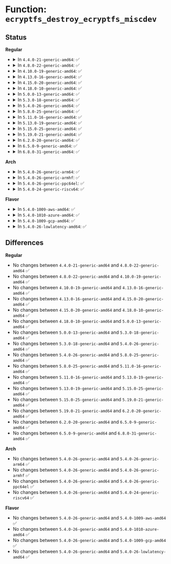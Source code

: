 # Function: <code>ecryptfs_destroy_ecryptfs_miscdev</code>

## Status
<b>Regular</b>
<ul>
<li>
<details>
<summary>In <code>4.4.0-21-generic-amd64</code>: ✅</summary>

```c
void ecryptfs_destroy_ecryptfs_miscdev()
```

```json
{
  "name": "ecryptfs_destroy_ecryptfs_miscdev",
  "collision_type": "Unique Global",
  "inline_type": "No",
  "funcs": [
    {
      "addr": 18446744071582041280,
      "name": "ecryptfs_destroy_ecryptfs_miscdev",
      "external": true,
      "loc": "fs/ecryptfs/miscdev.c:507",
      "file": "fs/ecryptfs/miscdev.c",
      "inline": "seen, unknown",
      "caller_inline": [],
      "caller_func": [
        "fs/ecryptfs/messaging.c:ecryptfs_release_messaging"
      ]
    }
  ],
  "symbols": [
    {
      "addr": 18446744071582041280,
      "name": "ecryptfs_destroy_ecryptfs_miscdev",
      "section": ".text",
      "bind": "STB_GLOBAL",
      "size": 35
    }
  ]
}
```
</details>
</li>
<li>
<details>
<summary>In <code>4.8.0-22-generic-amd64</code>: ✅</summary>

```c
void ecryptfs_destroy_ecryptfs_miscdev()
```

```json
{
  "name": "ecryptfs_destroy_ecryptfs_miscdev",
  "collision_type": "Unique Global",
  "inline_type": "No",
  "funcs": [
    {
      "addr": 18446744071582254960,
      "name": "ecryptfs_destroy_ecryptfs_miscdev",
      "external": true,
      "loc": "fs/ecryptfs/miscdev.c:507",
      "file": "fs/ecryptfs/miscdev.c",
      "inline": "seen, unknown",
      "caller_inline": [],
      "caller_func": [
        "fs/ecryptfs/messaging.c:ecryptfs_release_messaging"
      ]
    }
  ],
  "symbols": [
    {
      "addr": 18446744071582254960,
      "name": "ecryptfs_destroy_ecryptfs_miscdev",
      "section": ".text",
      "bind": "STB_GLOBAL",
      "size": 35
    }
  ]
}
```
</details>
</li>
<li>
<details>
<summary>In <code>4.10.0-19-generic-amd64</code>: ✅</summary>

```c
void ecryptfs_destroy_ecryptfs_miscdev()
```

```json
{
  "name": "ecryptfs_destroy_ecryptfs_miscdev",
  "collision_type": "Unique Global",
  "inline_type": "No",
  "funcs": [
    {
      "addr": 18446744071582344432,
      "name": "ecryptfs_destroy_ecryptfs_miscdev",
      "external": true,
      "loc": "fs/ecryptfs/miscdev.c:507",
      "file": "fs/ecryptfs/miscdev.c",
      "inline": "seen, unknown",
      "caller_inline": [],
      "caller_func": [
        "fs/ecryptfs/messaging.c:ecryptfs_release_messaging"
      ]
    }
  ],
  "symbols": [
    {
      "addr": 18446744071582344432,
      "name": "ecryptfs_destroy_ecryptfs_miscdev",
      "section": ".text",
      "bind": "STB_GLOBAL",
      "size": 35
    }
  ]
}
```
</details>
</li>
<li>
<details>
<summary>In <code>4.13.0-16-generic-amd64</code>: ✅</summary>

```c
void ecryptfs_destroy_ecryptfs_miscdev()
```

```json
{
  "name": "ecryptfs_destroy_ecryptfs_miscdev",
  "collision_type": "Unique Global",
  "inline_type": "No",
  "funcs": [
    {
      "addr": 18446744071582429408,
      "name": "ecryptfs_destroy_ecryptfs_miscdev",
      "external": true,
      "loc": "fs/ecryptfs/miscdev.c:507",
      "file": "fs/ecryptfs/miscdev.c",
      "inline": "seen, unknown",
      "caller_inline": [],
      "caller_func": [
        "fs/ecryptfs/messaging.c:ecryptfs_release_messaging"
      ]
    }
  ],
  "symbols": [
    {
      "addr": 18446744071582429408,
      "name": "ecryptfs_destroy_ecryptfs_miscdev",
      "section": ".text",
      "bind": "STB_GLOBAL",
      "size": 35
    }
  ]
}
```
</details>
</li>
<li>
<details>
<summary>In <code>4.15.0-20-generic-amd64</code>: ✅</summary>

```c
void ecryptfs_destroy_ecryptfs_miscdev()
```

```json
{
  "name": "ecryptfs_destroy_ecryptfs_miscdev",
  "collision_type": "Unique Global",
  "inline_type": "No",
  "funcs": [
    {
      "addr": 18446744071582579824,
      "name": "ecryptfs_destroy_ecryptfs_miscdev",
      "external": true,
      "loc": "fs/ecryptfs/miscdev.c:503",
      "file": "fs/ecryptfs/miscdev.c",
      "inline": "seen, unknown",
      "caller_inline": [],
      "caller_func": [
        "fs/ecryptfs/messaging.c:ecryptfs_release_messaging"
      ]
    }
  ],
  "symbols": [
    {
      "addr": 18446744071582579824,
      "name": "ecryptfs_destroy_ecryptfs_miscdev",
      "section": ".text",
      "bind": "STB_GLOBAL",
      "size": 35
    }
  ]
}
```
</details>
</li>
<li>
<details>
<summary>In <code>4.18.0-10-generic-amd64</code>: ✅</summary>

```c
void ecryptfs_destroy_ecryptfs_miscdev()
```

```json
{
  "name": "ecryptfs_destroy_ecryptfs_miscdev",
  "collision_type": "Unique Global",
  "inline_type": "No",
  "funcs": [
    {
      "addr": 18446744071582772096,
      "name": "ecryptfs_destroy_ecryptfs_miscdev",
      "external": true,
      "loc": "fs/ecryptfs/miscdev.c:503",
      "file": "fs/ecryptfs/miscdev.c",
      "inline": "seen, unknown",
      "caller_inline": [],
      "caller_func": [
        "fs/ecryptfs/messaging.c:ecryptfs_release_messaging"
      ]
    }
  ],
  "symbols": [
    {
      "addr": 18446744071582772096,
      "name": "ecryptfs_destroy_ecryptfs_miscdev",
      "section": ".text",
      "bind": "STB_GLOBAL",
      "size": 35
    }
  ]
}
```
</details>
</li>
<li>
<details>
<summary>In <code>5.0.0-13-generic-amd64</code>: ✅</summary>

```c
void ecryptfs_destroy_ecryptfs_miscdev()
```

```json
{
  "name": "ecryptfs_destroy_ecryptfs_miscdev",
  "collision_type": "Unique Global",
  "inline_type": "No",
  "funcs": [
    {
      "addr": 18446744071582876096,
      "name": "ecryptfs_destroy_ecryptfs_miscdev",
      "external": true,
      "loc": "fs/ecryptfs/miscdev.c:503",
      "file": "fs/ecryptfs/miscdev.c",
      "inline": "seen, unknown",
      "caller_inline": [],
      "caller_func": [
        "fs/ecryptfs/messaging.c:ecryptfs_release_messaging"
      ]
    }
  ],
  "symbols": [
    {
      "addr": 18446744071582876096,
      "name": "ecryptfs_destroy_ecryptfs_miscdev",
      "section": ".text",
      "bind": "STB_GLOBAL",
      "size": 35
    }
  ]
}
```
</details>
</li>
<li>
<details>
<summary>In <code>5.3.0-18-generic-amd64</code>: ✅</summary>

```c
void ecryptfs_destroy_ecryptfs_miscdev()
```

```json
{
  "name": "ecryptfs_destroy_ecryptfs_miscdev",
  "collision_type": "Unique Global",
  "inline_type": "No",
  "funcs": [
    {
      "addr": 18446744071583050592,
      "name": "ecryptfs_destroy_ecryptfs_miscdev",
      "external": true,
      "loc": "fs/ecryptfs/miscdev.c:490",
      "file": "fs/ecryptfs/miscdev.c",
      "inline": "seen, unknown",
      "caller_inline": [],
      "caller_func": [
        "fs/ecryptfs/messaging.c:ecryptfs_release_messaging"
      ]
    }
  ],
  "symbols": [
    {
      "addr": 18446744071583050592,
      "name": "ecryptfs_destroy_ecryptfs_miscdev",
      "section": ".text",
      "bind": "STB_GLOBAL",
      "size": 35
    }
  ]
}
```
</details>
</li>
<li>
<details>
<summary>In <code>5.4.0-26-generic-amd64</code>: ✅</summary>

```c
void ecryptfs_destroy_ecryptfs_miscdev()
```

```json
{
  "name": "ecryptfs_destroy_ecryptfs_miscdev",
  "collision_type": "Unique Global",
  "inline_type": "No",
  "funcs": [
    {
      "addr": 18446744071583156848,
      "name": "ecryptfs_destroy_ecryptfs_miscdev",
      "external": true,
      "loc": "fs/ecryptfs/miscdev.c:490",
      "file": "fs/ecryptfs/miscdev.c",
      "inline": "seen, unknown",
      "caller_inline": [],
      "caller_func": [
        "fs/ecryptfs/messaging.c:ecryptfs_release_messaging"
      ]
    }
  ],
  "symbols": [
    {
      "addr": 18446744071583156848,
      "name": "ecryptfs_destroy_ecryptfs_miscdev",
      "section": ".text",
      "bind": "STB_GLOBAL",
      "size": 35
    }
  ]
}
```
</details>
</li>
<li>
<details>
<summary>In <code>5.8.0-25-generic-amd64</code>: ✅</summary>

```c
void ecryptfs_destroy_ecryptfs_miscdev()
```

```json
{
  "name": "ecryptfs_destroy_ecryptfs_miscdev",
  "collision_type": "Unique Global",
  "inline_type": "No",
  "funcs": [
    {
      "addr": 18446744071583479376,
      "name": "ecryptfs_destroy_ecryptfs_miscdev",
      "external": true,
      "loc": "fs/ecryptfs/miscdev.c:490",
      "file": "fs/ecryptfs/miscdev.c",
      "inline": "seen, unknown",
      "caller_inline": [],
      "caller_func": [
        "fs/ecryptfs/messaging.c:ecryptfs_release_messaging"
      ]
    }
  ],
  "symbols": [
    {
      "addr": 18446744071583479376,
      "name": "ecryptfs_destroy_ecryptfs_miscdev",
      "section": ".text",
      "bind": "STB_GLOBAL",
      "size": 35
    }
  ]
}
```
</details>
</li>
<li>
<details>
<summary>In <code>5.11.0-16-generic-amd64</code>: ✅</summary>

```c
void ecryptfs_destroy_ecryptfs_miscdev()
```

```json
{
  "name": "ecryptfs_destroy_ecryptfs_miscdev",
  "collision_type": "Unique Global",
  "inline_type": "No",
  "funcs": [
    {
      "addr": 18446744071583588192,
      "name": "ecryptfs_destroy_ecryptfs_miscdev",
      "external": true,
      "loc": "fs/ecryptfs/miscdev.c:490",
      "file": "fs/ecryptfs/miscdev.c",
      "inline": "seen, unknown",
      "caller_inline": [],
      "caller_func": [
        "fs/ecryptfs/messaging.c:ecryptfs_release_messaging"
      ]
    }
  ],
  "symbols": [
    {
      "addr": 18446744071583588192,
      "name": "ecryptfs_destroy_ecryptfs_miscdev",
      "section": ".text",
      "bind": "STB_GLOBAL",
      "size": 35
    }
  ]
}
```
</details>
</li>
<li>
<details>
<summary>In <code>5.13.0-19-generic-amd64</code>: ✅</summary>

```c
void ecryptfs_destroy_ecryptfs_miscdev()
```

```json
{
  "name": "ecryptfs_destroy_ecryptfs_miscdev",
  "collision_type": "Unique Global",
  "inline_type": "No",
  "funcs": [
    {
      "addr": 18446744071583611312,
      "name": "ecryptfs_destroy_ecryptfs_miscdev",
      "external": true,
      "loc": "fs/ecryptfs/miscdev.c:491",
      "file": "fs/ecryptfs/miscdev.c",
      "inline": "seen, unknown",
      "caller_inline": [],
      "caller_func": [
        "fs/ecryptfs/messaging.c:ecryptfs_release_messaging"
      ]
    }
  ],
  "symbols": [
    {
      "addr": 18446744071583611312,
      "name": "ecryptfs_destroy_ecryptfs_miscdev",
      "section": ".text",
      "bind": "STB_GLOBAL",
      "size": 35
    }
  ]
}
```
</details>
</li>
<li>
<details>
<summary>In <code>5.15.0-25-generic-amd64</code>: ✅</summary>

```c
void ecryptfs_destroy_ecryptfs_miscdev()
```

```json
{
  "name": "ecryptfs_destroy_ecryptfs_miscdev",
  "collision_type": "Unique Global",
  "inline_type": "No",
  "funcs": [
    {
      "addr": 18446744071583969728,
      "name": "ecryptfs_destroy_ecryptfs_miscdev",
      "external": true,
      "loc": "fs/ecryptfs/miscdev.c:491",
      "file": "fs/ecryptfs/miscdev.c",
      "inline": "seen, unknown",
      "caller_inline": [],
      "caller_func": [
        "fs/ecryptfs/messaging.c:ecryptfs_release_messaging"
      ]
    }
  ],
  "symbols": [
    {
      "addr": 18446744071583969728,
      "name": "ecryptfs_destroy_ecryptfs_miscdev",
      "section": ".text",
      "bind": "STB_GLOBAL",
      "size": 35
    }
  ]
}
```
</details>
</li>
<li>
<details>
<summary>In <code>5.19.0-21-generic-amd64</code>: ✅</summary>

```c
void ecryptfs_destroy_ecryptfs_miscdev()
```

```json
{
  "name": "ecryptfs_destroy_ecryptfs_miscdev",
  "collision_type": "Unique Global",
  "inline_type": "No",
  "funcs": [
    {
      "addr": 18446744071584552192,
      "name": "ecryptfs_destroy_ecryptfs_miscdev",
      "external": true,
      "loc": "fs/ecryptfs/miscdev.c:491",
      "file": "fs/ecryptfs/miscdev.c",
      "inline": "seen, unknown",
      "caller_inline": [],
      "caller_func": [
        "fs/ecryptfs/messaging.c:ecryptfs_release_messaging"
      ]
    }
  ],
  "symbols": [
    {
      "addr": 18446744071584552192,
      "name": "ecryptfs_destroy_ecryptfs_miscdev",
      "section": ".text",
      "bind": "STB_GLOBAL",
      "size": 43
    }
  ]
}
```
</details>
</li>
<li>
<details>
<summary>In <code>6.2.0-20-generic-amd64</code>: ✅</summary>

```c
void ecryptfs_destroy_ecryptfs_miscdev()
```

```json
{
  "name": "ecryptfs_destroy_ecryptfs_miscdev",
  "collision_type": "Unique Global",
  "inline_type": "No",
  "funcs": [
    {
      "addr": 18446744071585228768,
      "name": "ecryptfs_destroy_ecryptfs_miscdev",
      "external": true,
      "loc": "fs/ecryptfs/miscdev.c:491",
      "file": "fs/ecryptfs/miscdev.c",
      "inline": "seen, unknown",
      "caller_inline": [],
      "caller_func": [
        "fs/ecryptfs/messaging.c:ecryptfs_release_messaging"
      ]
    }
  ],
  "symbols": [
    {
      "addr": 18446744071585228768,
      "name": "ecryptfs_destroy_ecryptfs_miscdev",
      "section": ".text",
      "bind": "STB_GLOBAL",
      "size": 43
    }
  ]
}
```
</details>
</li>
<li>
<details>
<summary>In <code>6.5.0-9-generic-amd64</code>: ✅</summary>

```c
void ecryptfs_destroy_ecryptfs_miscdev()
```

```json
{
  "name": "ecryptfs_destroy_ecryptfs_miscdev",
  "collision_type": "Unique Global",
  "inline_type": "No",
  "funcs": [
    {
      "addr": 18446744071585458320,
      "name": "ecryptfs_destroy_ecryptfs_miscdev",
      "external": true,
      "loc": "fs/ecryptfs/miscdev.c:491",
      "file": "fs/ecryptfs/miscdev.c",
      "inline": "seen, unknown",
      "caller_inline": [],
      "caller_func": [
        "fs/ecryptfs/messaging.c:ecryptfs_release_messaging"
      ]
    }
  ],
  "symbols": [
    {
      "addr": 18446744071585458320,
      "name": "ecryptfs_destroy_ecryptfs_miscdev",
      "section": ".text",
      "bind": "STB_GLOBAL",
      "size": 43
    }
  ]
}
```
</details>
</li>
<li>
<details>
<summary>In <code>6.8.0-31-generic-amd64</code>: ✅</summary>

```c
void ecryptfs_destroy_ecryptfs_miscdev()
```

```json
{
  "name": "ecryptfs_destroy_ecryptfs_miscdev",
  "collision_type": "Unique Global",
  "inline_type": "No",
  "funcs": [
    {
      "addr": 18446744071585693168,
      "name": "ecryptfs_destroy_ecryptfs_miscdev",
      "external": true,
      "loc": "fs/ecryptfs/miscdev.c:491",
      "file": "fs/ecryptfs/miscdev.c",
      "inline": "seen, unknown",
      "caller_inline": [],
      "caller_func": [
        "fs/ecryptfs/messaging.c:ecryptfs_release_messaging"
      ]
    }
  ],
  "symbols": [
    {
      "addr": 18446744071585693168,
      "name": "ecryptfs_destroy_ecryptfs_miscdev",
      "section": ".text",
      "bind": "STB_GLOBAL",
      "size": 43
    }
  ]
}
```
</details>
</li>
</ul>
<b>Arch</b>
<ul>
<li>
<details>
<summary>In <code>5.4.0-26-generic-arm64</code>: ✅</summary>

```c
void ecryptfs_destroy_ecryptfs_miscdev()
```

```json
{
  "name": "ecryptfs_destroy_ecryptfs_miscdev",
  "collision_type": "Unique Global",
  "inline_type": "No",
  "funcs": [
    {
      "addr": 18446603336494868480,
      "name": "ecryptfs_destroy_ecryptfs_miscdev",
      "external": true,
      "loc": "fs/ecryptfs/miscdev.c:490",
      "file": "fs/ecryptfs/miscdev.c",
      "inline": "seen, unknown",
      "caller_inline": [],
      "caller_func": [
        "fs/ecryptfs/messaging.c:ecryptfs_release_messaging"
      ]
    }
  ],
  "symbols": [
    {
      "addr": 18446603336494868480,
      "name": "ecryptfs_destroy_ecryptfs_miscdev",
      "section": ".text",
      "bind": "STB_GLOBAL",
      "size": 52
    }
  ]
}
```
</details>
</li>
<li>
<details>
<summary>In <code>5.4.0-26-generic-armhf</code>: ✅</summary>

```c
void ecryptfs_destroy_ecryptfs_miscdev()
```

```json
{
  "name": "ecryptfs_destroy_ecryptfs_miscdev",
  "collision_type": "Unique Global",
  "inline_type": "No",
  "funcs": [
    {
      "addr": 3228285124,
      "name": "ecryptfs_destroy_ecryptfs_miscdev",
      "external": true,
      "loc": "fs/ecryptfs/miscdev.c:490",
      "file": "fs/ecryptfs/miscdev.c",
      "inline": "seen, unknown",
      "caller_inline": [],
      "caller_func": [
        "fs/ecryptfs/messaging.c:ecryptfs_release_messaging"
      ]
    }
  ],
  "symbols": [
    {
      "addr": 3228285124,
      "name": "ecryptfs_destroy_ecryptfs_miscdev",
      "section": ".text",
      "bind": "STB_GLOBAL",
      "size": 60
    }
  ]
}
```
</details>
</li>
<li>
<details>
<summary>In <code>5.4.0-26-generic-ppc64el</code>: ✅</summary>

```c
void ecryptfs_destroy_ecryptfs_miscdev()
```

```json
{
  "name": "ecryptfs_destroy_ecryptfs_miscdev",
  "collision_type": "Unique Global",
  "inline_type": "No",
  "funcs": [
    {
      "addr": 13835058055288724288,
      "name": "ecryptfs_destroy_ecryptfs_miscdev",
      "external": true,
      "loc": "fs/ecryptfs/miscdev.c:490",
      "file": "fs/ecryptfs/miscdev.c",
      "inline": "seen, unknown",
      "caller_inline": [],
      "caller_func": [
        "fs/ecryptfs/messaging.c:ecryptfs_release_messaging"
      ]
    }
  ],
  "symbols": [
    {
      "addr": 13835058055288724288,
      "name": "ecryptfs_destroy_ecryptfs_miscdev",
      "section": ".text",
      "bind": "STB_GLOBAL",
      "size": 84
    }
  ]
}
```
</details>
</li>
<li>
<details>
<summary>In <code>5.4.0-24-generic-riscv64</code>: ✅</summary>

```c
void ecryptfs_destroy_ecryptfs_miscdev()
```

```json
{
  "name": "ecryptfs_destroy_ecryptfs_miscdev",
  "collision_type": "Unique Global",
  "inline_type": "No",
  "funcs": [
    {
      "addr": 18446743936274188184,
      "name": "ecryptfs_destroy_ecryptfs_miscdev",
      "external": true,
      "loc": "fs/ecryptfs/miscdev.c:490",
      "file": "fs/ecryptfs/miscdev.c",
      "inline": "seen, unknown",
      "caller_inline": [],
      "caller_func": [
        "fs/ecryptfs/messaging.c:ecryptfs_release_messaging"
      ]
    }
  ],
  "symbols": [
    {
      "addr": 18446743936274188184,
      "name": "ecryptfs_destroy_ecryptfs_miscdev",
      "section": ".text",
      "bind": "STB_GLOBAL",
      "size": 54
    }
  ]
}
```
</details>
</li>
</ul>
<b>Flavor</b>
<ul>
<li>
<details>
<summary>In <code>5.4.0-1009-aws-amd64</code>: ✅</summary>

```c
void ecryptfs_destroy_ecryptfs_miscdev()
```

```json
{
  "name": "ecryptfs_destroy_ecryptfs_miscdev",
  "collision_type": "Unique Global",
  "inline_type": "No",
  "funcs": [
    {
      "addr": 18446744071583125584,
      "name": "ecryptfs_destroy_ecryptfs_miscdev",
      "external": true,
      "loc": "fs/ecryptfs/miscdev.c:490",
      "file": "fs/ecryptfs/miscdev.c",
      "inline": "seen, unknown",
      "caller_inline": [],
      "caller_func": [
        "fs/ecryptfs/messaging.c:ecryptfs_release_messaging"
      ]
    }
  ],
  "symbols": [
    {
      "addr": 18446744071583125584,
      "name": "ecryptfs_destroy_ecryptfs_miscdev",
      "section": ".text",
      "bind": "STB_GLOBAL",
      "size": 35
    }
  ]
}
```
</details>
</li>
<li>
<details>
<summary>In <code>5.4.0-1010-azure-amd64</code>: ✅</summary>

```c
void ecryptfs_destroy_ecryptfs_miscdev()
```

```json
{
  "name": "ecryptfs_destroy_ecryptfs_miscdev",
  "collision_type": "Unique Global",
  "inline_type": "No",
  "funcs": [
    {
      "addr": 18446744071583062736,
      "name": "ecryptfs_destroy_ecryptfs_miscdev",
      "external": true,
      "loc": "fs/ecryptfs/miscdev.c:490",
      "file": "fs/ecryptfs/miscdev.c",
      "inline": "seen, unknown",
      "caller_inline": [],
      "caller_func": [
        "fs/ecryptfs/messaging.c:ecryptfs_release_messaging"
      ]
    }
  ],
  "symbols": [
    {
      "addr": 18446744071583062736,
      "name": "ecryptfs_destroy_ecryptfs_miscdev",
      "section": ".text",
      "bind": "STB_GLOBAL",
      "size": 35
    }
  ]
}
```
</details>
</li>
<li>
<details>
<summary>In <code>5.4.0-1009-gcp-amd64</code>: ✅</summary>

```c
void ecryptfs_destroy_ecryptfs_miscdev()
```

```json
{
  "name": "ecryptfs_destroy_ecryptfs_miscdev",
  "collision_type": "Unique Global",
  "inline_type": "No",
  "funcs": [
    {
      "addr": 18446744071583114192,
      "name": "ecryptfs_destroy_ecryptfs_miscdev",
      "external": true,
      "loc": "fs/ecryptfs/miscdev.c:490",
      "file": "fs/ecryptfs/miscdev.c",
      "inline": "seen, unknown",
      "caller_inline": [],
      "caller_func": [
        "fs/ecryptfs/messaging.c:ecryptfs_release_messaging"
      ]
    }
  ],
  "symbols": [
    {
      "addr": 18446744071583114192,
      "name": "ecryptfs_destroy_ecryptfs_miscdev",
      "section": ".text",
      "bind": "STB_GLOBAL",
      "size": 35
    }
  ]
}
```
</details>
</li>
<li>
<details>
<summary>In <code>5.4.0-26-lowlatency-amd64</code>: ✅</summary>

```c
void ecryptfs_destroy_ecryptfs_miscdev()
```

```json
{
  "name": "ecryptfs_destroy_ecryptfs_miscdev",
  "collision_type": "Unique Global",
  "inline_type": "No",
  "funcs": [
    {
      "addr": 18446744071583203392,
      "name": "ecryptfs_destroy_ecryptfs_miscdev",
      "external": true,
      "loc": "fs/ecryptfs/miscdev.c:490",
      "file": "fs/ecryptfs/miscdev.c",
      "inline": "seen, unknown",
      "caller_inline": [],
      "caller_func": [
        "fs/ecryptfs/messaging.c:ecryptfs_release_messaging"
      ]
    }
  ],
  "symbols": [
    {
      "addr": 18446744071583203392,
      "name": "ecryptfs_destroy_ecryptfs_miscdev",
      "section": ".text",
      "bind": "STB_GLOBAL",
      "size": 35
    }
  ]
}
```
</details>
</li>
</ul>

## Differences
<b>Regular</b>
<ul>
<li>
No changes between <code>4.4.0-21-generic-amd64</code> and <code>4.8.0-22-generic-amd64</code> ✅
</li>
<li>
No changes between <code>4.8.0-22-generic-amd64</code> and <code>4.10.0-19-generic-amd64</code> ✅
</li>
<li>
No changes between <code>4.10.0-19-generic-amd64</code> and <code>4.13.0-16-generic-amd64</code> ✅
</li>
<li>
No changes between <code>4.13.0-16-generic-amd64</code> and <code>4.15.0-20-generic-amd64</code> ✅
</li>
<li>
No changes between <code>4.15.0-20-generic-amd64</code> and <code>4.18.0-10-generic-amd64</code> ✅
</li>
<li>
No changes between <code>4.18.0-10-generic-amd64</code> and <code>5.0.0-13-generic-amd64</code> ✅
</li>
<li>
No changes between <code>5.0.0-13-generic-amd64</code> and <code>5.3.0-18-generic-amd64</code> ✅
</li>
<li>
No changes between <code>5.3.0-18-generic-amd64</code> and <code>5.4.0-26-generic-amd64</code> ✅
</li>
<li>
No changes between <code>5.4.0-26-generic-amd64</code> and <code>5.8.0-25-generic-amd64</code> ✅
</li>
<li>
No changes between <code>5.8.0-25-generic-amd64</code> and <code>5.11.0-16-generic-amd64</code> ✅
</li>
<li>
No changes between <code>5.11.0-16-generic-amd64</code> and <code>5.13.0-19-generic-amd64</code> ✅
</li>
<li>
No changes between <code>5.13.0-19-generic-amd64</code> and <code>5.15.0-25-generic-amd64</code> ✅
</li>
<li>
No changes between <code>5.15.0-25-generic-amd64</code> and <code>5.19.0-21-generic-amd64</code> ✅
</li>
<li>
No changes between <code>5.19.0-21-generic-amd64</code> and <code>6.2.0-20-generic-amd64</code> ✅
</li>
<li>
No changes between <code>6.2.0-20-generic-amd64</code> and <code>6.5.0-9-generic-amd64</code> ✅
</li>
<li>
No changes between <code>6.5.0-9-generic-amd64</code> and <code>6.8.0-31-generic-amd64</code> ✅
</li>
</ul>
<b>Arch</b>
<ul>
<li>
No changes between <code>5.4.0-26-generic-amd64</code> and <code>5.4.0-26-generic-arm64</code> ✅
</li>
<li>
No changes between <code>5.4.0-26-generic-amd64</code> and <code>5.4.0-26-generic-armhf</code> ✅
</li>
<li>
No changes between <code>5.4.0-26-generic-amd64</code> and <code>5.4.0-26-generic-ppc64el</code> ✅
</li>
<li>
No changes between <code>5.4.0-26-generic-amd64</code> and <code>5.4.0-24-generic-riscv64</code> ✅
</li>
</ul>
<b>Flavor</b>
<ul>
<li>
No changes between <code>5.4.0-26-generic-amd64</code> and <code>5.4.0-1009-aws-amd64</code> ✅
</li>
<li>
No changes between <code>5.4.0-26-generic-amd64</code> and <code>5.4.0-1010-azure-amd64</code> ✅
</li>
<li>
No changes between <code>5.4.0-26-generic-amd64</code> and <code>5.4.0-1009-gcp-amd64</code> ✅
</li>
<li>
No changes between <code>5.4.0-26-generic-amd64</code> and <code>5.4.0-26-lowlatency-amd64</code> ✅
</li>
</ul>
